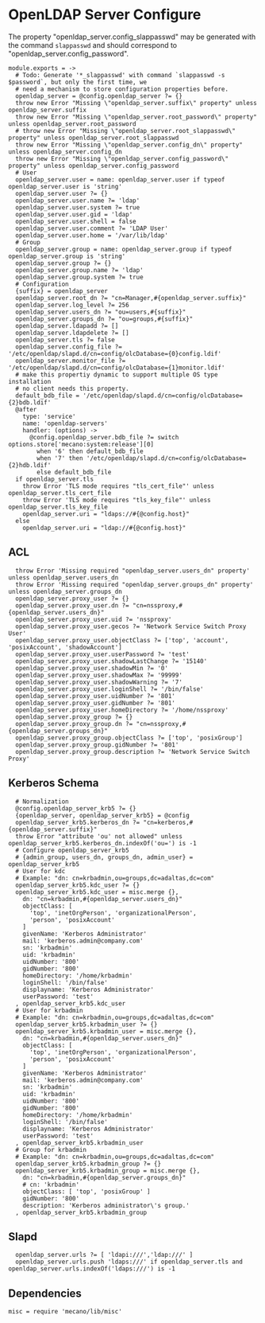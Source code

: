   
# OpenLDAP Server Configure

The property "openldap_server.config_slappasswd" may be generated with the command `slappasswd` 
and should correspond to "openldap_server.config_password".

    module.exports = ->
      # Todo: Generate '*_slappasswd' with command `slappasswd -s $password`, but only the first time, we
      # need a mechanism to store configuration properties before.
      openldap_server = @config.openldap_server ?= {}
      throw new Error "Missing \"openldap_server.suffix\" property" unless openldap_server.suffix
      throw new Error "Missing \"openldap_server.root_password\" property" unless openldap_server.root_password
      # throw new Error "Missing \"openldap_server.root_slappasswd\" property" unless openldap_server.root_slappasswd
      throw new Error "Missing \"openldap_server.config_dn\" property" unless openldap_server.config_dn
      throw new Error "Missing \"openldap_server.config_password\" property" unless openldap_server.config_password
      # User
      openldap_server.user = name: openldap_server.user if typeof openldap_server.user is 'string'
      openldap_server.user ?= {}
      openldap_server.user.name ?= 'ldap'
      openldap_server.user.system ?= true
      openldap_server.user.gid = 'ldap'
      openldap_server.user.shell = false
      openldap_server.user.comment ?= 'LDAP User'
      openldap_server.user.home = '/var/lib/ldap'
      # Group
      openldap_server.group = name: openldap_server.group if typeof openldap_server.group is 'string'
      openldap_server.group ?= {}
      openldap_server.group.name ?= 'ldap'
      openldap_server.group.system ?= true
      # Configuration
      {suffix} = openldap_server
      openldap_server.root_dn ?= "cn=Manager,#{openldap_server.suffix}"
      openldap_server.log_level ?= 256
      openldap_server.users_dn ?= "ou=users,#{suffix}"
      openldap_server.groups_dn ?= "ou=groups,#{suffix}"
      openldap_server.ldapadd ?= []
      openldap_server.ldapdelete ?= []
      openldap_server.tls ?= false
      openldap_server.config_file ?= '/etc/openldap/slapd.d/cn=config/olcDatabase={0}config.ldif'
      openldap_server.monitor_file ?= '/etc/openldap/slapd.d/cn=config/olcDatabase={1}monitor.ldif'
      # make this propertiy dynamic to support multiple OS type installation
      # no client needs this property.
      default_bdb_file = '/etc/openldap/slapd.d/cn=config/olcDatabase={2}bdb.ldif'
      @after
        type: 'service'
        name: 'openldap-servers'
        handler: (options) ->
          @config.openldap_server.bdb_file ?= switch options.store['mecano:system:release'][0]
            when '6' then default_bdb_file
            when '7' then '/etc/openldap/slapd.d/cn=config/olcDatabase={2}hdb.ldif'
            else default_bdb_file
      if openldap_server.tls
        throw Error 'TLS mode requires "tls_cert_file"' unless openldap_server.tls_cert_file
        throw Error 'TLS mode requires "tls_key_file"' unless openldap_server.tls_key_file
        openldap_server.uri = "ldaps://#{@config.host}"
      else
        openldap_server.uri = "ldap://#{@config.host}"

## ACL

      throw Error 'Missing required "openldap_server.users_dn" property' unless openldap_server.users_dn
      throw Error 'Missing required "openldap_server.groups_dn" property' unless openldap_server.groups_dn
      openldap_server.proxy_user ?= {}
      openldap_server.proxy_user.dn ?= "cn=nssproxy,#{openldap_server.users_dn}"
      openldap_server.proxy_user.uid ?= 'nssproxy'
      openldap_server.proxy_user.gecos ?= 'Network Service Switch Proxy User'
      openldap_server.proxy_user.objectClass ?= ['top', 'account', 'posixAccount', 'shadowAccount']
      openldap_server.proxy_user.userPassword ?= 'test'
      openldap_server.proxy_user.shadowLastChange ?= '15140'
      openldap_server.proxy_user.shadowMin ?= '0'
      openldap_server.proxy_user.shadowMax ?= '99999'
      openldap_server.proxy_user.shadowWarning ?= '7'
      openldap_server.proxy_user.loginShell ?= '/bin/false'
      openldap_server.proxy_user.uidNumber ?= '801'
      openldap_server.proxy_user.gidNumber ?= '801'
      openldap_server.proxy_user.homeDirectory ?= '/home/nssproxy'
      openldap_server.proxy_group ?= {}
      openldap_server.proxy_group.dn ?= "cn=nssproxy,#{openldap_server.groups_dn}"
      openldap_server.proxy_group.objectClass ?= ['top', 'posixGroup']
      openldap_server.proxy_group.gidNumber ?= '801'
      openldap_server.proxy_group.description ?= 'Network Service Switch Proxy'

## Kerberos Schema

      # Normalization
      @config.openldap_server_krb5 ?= {}
      {openldap_server, openldap_server_krb5} = @config
      openldap_server_krb5.kerberos_dn ?= "cn=kerberos,#{openldap_server.suffix}"
      throw Error "attribute 'ou' not allowed" unless openldap_server_krb5.kerberos_dn.indexOf('ou=') is -1
      # Configure openldap_server_krb5
      # {admin_group, users_dn, groups_dn, admin_user} = openldap_server_krb5
      # User for kdc
      # Example: "dn: cn=krbadmin,ou=groups,dc=adaltas,dc=com"
      openldap_server_krb5.kdc_user ?= {}
      openldap_server_krb5.kdc_user = misc.merge {},
        dn: "cn=krbadmin,#{openldap_server.users_dn}"
        objectClass: [
          'top', 'inetOrgPerson', 'organizationalPerson',
          'person', 'posixAccount'
        ]
        givenName: 'Kerberos Administrator'
        mail: 'kerberos.admin@company.com'
        sn: 'krbadmin'
        uid: 'krbadmin'
        uidNumber: '800'
        gidNumber: '800'
        homeDirectory: '/home/krbadmin'
        loginShell: '/bin/false'
        displayname: 'Kerberos Administrator'
        userPassword: 'test'
      , openldap_server_krb5.kdc_user
      # User for krbadmin
      # Example: "dn: cn=krbadmin,ou=groups,dc=adaltas,dc=com"
      openldap_server_krb5.krbadmin_user ?= {}
      openldap_server_krb5.krbadmin_user = misc.merge {},
        dn: "cn=krbadmin,#{openldap_server.users_dn}"
        objectClass: [
          'top', 'inetOrgPerson', 'organizationalPerson',
          'person', 'posixAccount'
        ]
        givenName: 'Kerberos Administrator'
        mail: 'kerberos.admin@company.com'
        sn: 'krbadmin'
        uid: 'krbadmin'
        uidNumber: '800'
        gidNumber: '800'
        homeDirectory: '/home/krbadmin'
        loginShell: '/bin/false'
        displayname: 'Kerberos Administrator'
        userPassword: 'test'
      , openldap_server_krb5.krbadmin_user
      # Group for krbadmin
      # Example: "dn: cn=krbadmin,ou=groups,dc=adaltas,dc=com"
      openldap_server_krb5.krbadmin_group ?= {}
      openldap_server_krb5.krbadmin_group = misc.merge {},
        dn: "cn=krbadmin,#{openldap_server.groups_dn}"
        # cn: 'krbadmin'
        objectClass: [ 'top', 'posixGroup' ]
        gidNumber: '800'
        description: 'Kerberos administrator\'s group.'
      , openldap_server_krb5.krbadmin_group

## Slapd 
    
      openldap_server.urls ?= [ 'ldapi:///','ldap:///' ]
      openldap_server.urls.push 'ldaps:///' if openldap_server.tls and openldap_server.urls.indexOf('ldaps:///') is -1

## Dependencies

    misc = require 'mecano/lib/misc'
